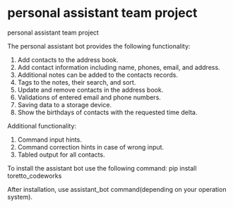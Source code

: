 # personal assistant team project
personal assistant team project

The personal assistant bot provides the following functionality:
1. Add contacts to the address book.
2. Add contact information including name, phones, email, and address.
3. Additional notes can be added to the contacts records.
4. Tags to the notes, their search, and sort.
5. Update and remove contacts in the address book.
6. Validations of entered email and phone numbers.
7. Saving data to a storage device.
8. Show the birthdays of contacts with the requested time delta.

Additional functionality:
1. Command input hints.
2. Command correction hints in case of wrong input.
3. Tabled output for all contacts.


To install the assistant bot use the following command:
pip install toretto_codeworks

After installation, use assistant_bot command(depending on
your operation system).
